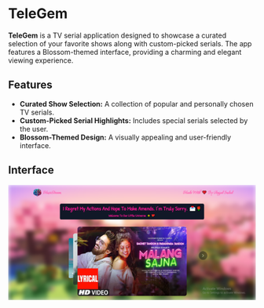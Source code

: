 # TeleGem

**TeleGem** is a TV serial application designed to showcase a curated selection of your favorite shows along with custom-picked serials. The app features a Blossom-themed interface, providing a charming and elegant viewing experience.

## Features

- **Curated Show Selection:** A collection of popular and personally chosen TV serials.
- **Custom-Picked Serial Highlights:** Includes special serials selected by the user.
- **Blossom-Themed Design:** A visually appealing and user-friendly interface.

## Interface

![TeleGem](/ReadME.png)
